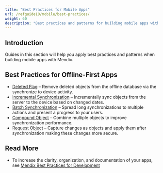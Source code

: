 ```yaml
---
title: "Best Practices for Mobile Apps"
url: /refguide10/mobile/best-practices/
weight: 60
description: "Best practices and patterns for building mobile apps with Mendix."
---
```


## Introduction

Guides in this section will help you apply best practices and patterns when building mobile apps with Mendix.

## Best Practices for Offline-First Apps

* [Deleted Flag](/refguide10/mobile/best-practices/deleted-flag/) – Remove deleted objects from the offline database via the synchronize to device activity.
* [Incremental Synchronization](/refguide10/mobile/best-practices/incremental-synchronization/) – Incrementally sync objects from the server to the device based on changed dates.
* [Batch Synchronization](/refguide10/mobile/best-practices/batch-synchronization/) – Spread long synchronizations to multiple actions and present a progress to your users.
* [Compound Object](/refguide10/mobile/best-practices/compound-object/) – Combine multiple objects to improve synchronization performance.
* [Request Object](/refguide10/mobile/best-practices/request-object/) – Capture changes as objects and apply them after synchronization making these changes more secure.

## Read More

* To increase the clarity, organization, and documentation of your apps, see [Mendix Best Practices for Development](/refguide10/dev-best-practices/)
